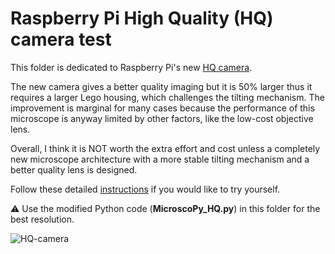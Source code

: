 # Raspberry Pi High Quality (HQ) camera test

This folder is dedicated to Raspberry Pi's new [HQ camera](https://www.raspberrypi.org/products/raspberry-pi-high-quality-camera/). 

The new camera gives a better quality imaging but it is 50% larger thus it requires a larger Lego housing, which challenges the tilting mechanism. The improvement is marginal for many cases because the performance of this microscope is anyway limited by other factors, like the low-cost objective lens. 

Overall, I think it is NOT worth the extra effort and cost unless a completely new microscope architecture with a more stable tilting mechanism and a better quality lens is designed.

Follow these detailed [instructions](Instructions_HQ.pdf) if you would like to try yourself. 

:warning:  Use the modified Python code (**MicroscoPy_HQ.py**) in this folder for the best resolution.

<img src="HQ-camera.gif" alt="HQ-camera"  />

